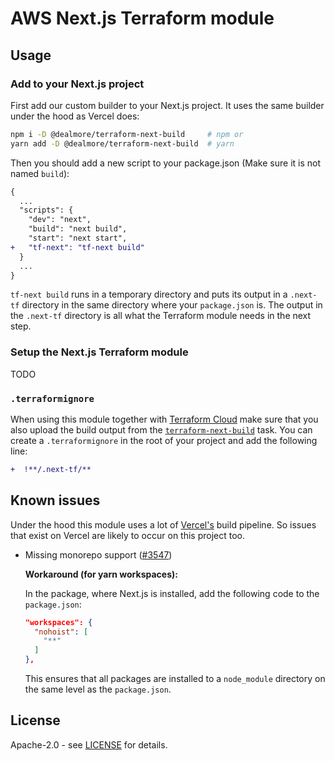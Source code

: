 # AWS Next.js Terraform module

## Usage

### Add to your Next.js project

First add our custom builder to your Next.js project. It uses the same builder under the hood as Vercel does:

```sh
npm i -D @dealmore/terraform-next-build     # npm or
yarn add -D @dealmore/terraform-next-build  # yarn
```

Then you should add a new script to your package.json (Make sure it is not named `build`):

```diff
{
  ...
  "scripts": {
    "dev": "next",
    "build": "next build",
    "start": "next start",
+   "tf-next": "tf-next build"
  }
  ...
}
```

`tf-next build` runs in a temporary directory and puts its output in a `.next-tf` directory in the same directory where your `package.json` is.
The output in the `.next-tf` directory is all what the Terraform module needs in the next step.

### Setup the Next.js Terraform module

TODO

### `.terraformignore`

When using this module together with [Terraform Cloud](https://www.terraform.io/) make sure that you also upload the build output from the [`terraform-next-build`](https://www.npmjs.com/package/@dealmore/terraform-next-build) task.
You can create a `.terraformignore` in the root of your project and add the following line:

```diff
+  !**/.next-tf/**
```

## Known issues

Under the hood this module uses a lot of [Vercel's](https://github.com/vercel/vercel/) build pipeline.
So issues that exist on Vercel are likely to occur on this project too.

- Missing monorepo support ([#3547](https://github.com/vercel/vercel/issues/3547))

  **Workaround (for yarn workspaces):**

  In the package, where Next.js is installed, add the following code to the `package.json`:

  ```json
  "workspaces": {
    "nohoist": [
      "**"
    ]
  },
  ```

  This ensures that all packages are installed to a `node_module` directory on the same level as the `package.json`.

## License

Apache-2.0 - see [LICENSE](./LICENSE) for details.
